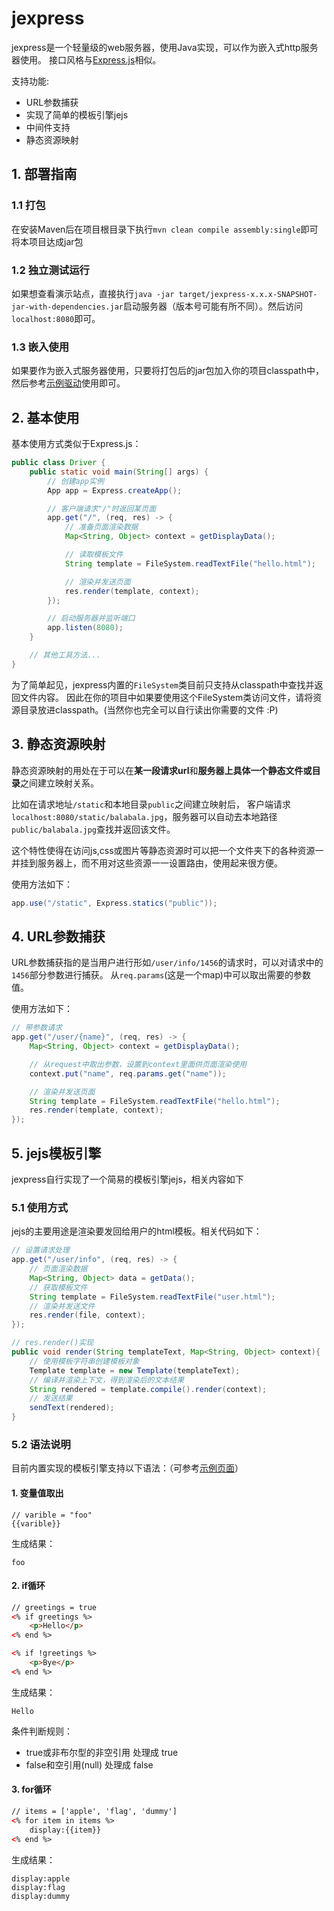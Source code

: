 # jexpress

jexpress是一个轻量级的web服务器，使用Java实现，可以作为嵌入式http服务器使用。
接口风格与[Express.js](http://expressjs.com)相似。

支持功能:
- URL参数捕获
- 实现了简单的模板引擎jejs
- 中间件支持
- 静态资源映射

## 1. 部署指南

### 1.1 打包

在安装Maven后在项目根目录下执行`mvn clean compile assembly:single`即可将本项目达成jar包

### 1.2 独立测试运行

如果想查看演示站点，直接执行`java -jar target/jexpress-x.x.x-SNAPSHOT-jar-with-dependencies.jar`启动服务器（版本号可能有所不同）。然后访问`localhost:8080`即可。

### 1.3 嵌入使用

如果要作为嵌入式服务器使用，只要将打包后的jar包加入你的项目classpath中，然后参考[示例驱动](src/main/java/core/driver/Driver.java)使用即可。


## 2. 基本使用

基本使用方式类似于Express.js：

```java
public class Driver {
	public static void main(String[] args) {
		// 创建app实例
		App app = Express.createApp();

		// 客户端请求"/"时返回某页面
		app.get("/", (req, res) -> {
			// 准备页面渲染数据
			Map<String, Object> context = getDisplayData();

			// 读取模板文件
			String template = FileSystem.readTextFile("hello.html");

			// 渲染并发送页面
			res.render(template, context);
		});

		// 启动服务器并监听端口
		app.listen(8080);
	}

	// 其他工具方法...
}
```

为了简单起见，jexpress内置的`FileSystem`类目前只支持从classpath中查找并返回文件内容。
因此在你的项目中如果要使用这个FileSystem类访问文件，请将资源目录放进classpath。(当然你也完全可以自行读出你需要的文件 :P)

## 3. 静态资源映射

静态资源映射的用处在于可以在**某一段请求url**和**服务器上具体一个静态文件或目录**之间建立映射关系。

比如在请求地址`/static`和本地目录`public`之间建立映射后，
客户端请求`localhost:8080/static/balabala.jpg`，服务器可以自动去本地路径`public/balabala.jpg`查找并返回该文件。

这个特性使得在访问js,css或图片等静态资源时可以把一个文件夹下的各种资源一并挂到服务器上，而不用对这些资源一一设置路由，使用起来很方便。

使用方法如下：
```java
app.use("/static", Express.statics("public"));
```

## 4. URL参数捕获

URL参数捕获指的是当用户进行形如`/user/info/1456`的请求时，可以对请求中的`1456`部分参数进行捕获。
从`req.params`(这是一个map)中可以取出需要的参数值。

使用方法如下：
```java
// 带参数请求
app.get("/user/{name}", (req, res) -> {
	Map<String, Object> context = getDisplayData();

	// 从request中取出参数，设置到context里面供页面渲染使用
	context.put("name", req.params.get("name"));

	// 渲染并发送页面
	String template = FileSystem.readTextFile("hello.html");
	res.render(template, context);
});
```

## 5. jejs模板引擎

jexpress自行实现了一个简易的模板引擎jejs，相关内容如下

### 5.1 使用方式

jejs的主要用途是渲染要发回给用户的html模板。相关代码如下：

```java
// 设置请求处理
app.get("/user/info", (req, res) -> {
	// 页面渲染数据
	Map<String, Object> data = getData();
	// 获取模板文件
	String template = FileSystem.readTextFile("user.html");
	// 渲染并发送文件
	res.render(file, context);
});

// res.render()实现
public void render(String templateText, Map<String, Object> context){
	// 使用模板字符串创建模板对象
	Template template = new Template(templateText);
	// 编译并渲染上下文，得到渲染后的文本结果
	String rendered = template.compile().render(context);
	// 发送结果
	sendText(rendered);
}
```

### 5.2 语法说明

目前内置实现的模板引擎支持以下语法：（可参考[示例页面](src/main/resources/hello.html)）

#### 1. 变量值取出
```
// varible = "foo"
{{varible}}
```
生成结果：
```
foo
```

#### 2. if循环

```html
// greetings = true
<% if greetings %>
	<p>Hello</p>
<% end %>

<% if !greetings %>
	<p>Bye</p>
<% end %>
```
生成结果：
```
Hello
```

条件判断规则：
- true或非布尔型的非空引用 处理成 true
- false和空引用(null) 处理成 false


#### 3. for循环
```html
// items = ['apple', 'flag', 'dummy']
<% for item in items %>
	display:{{item}}
<% end %>
```
生成结果：
```
display:apple
display:flag
display:dummy
```
